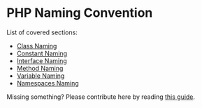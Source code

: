 # PHP Naming Convention
List of covered sections:
* [Class Naming](../php/class-naming.html)
* [Constant Naming](../php/constant-name.md)
* [Interface Naming](../php/interface-naming.html)
* [Method Naming](../php/method-naming.html)
* [Variable Naming](../php/variable-naming.html)
* [Namespaces Naming](../php/namespaces-naming.html)

Missing something? Please contribute here by reading [this guide](../docs/CONTRIBUTING.html).